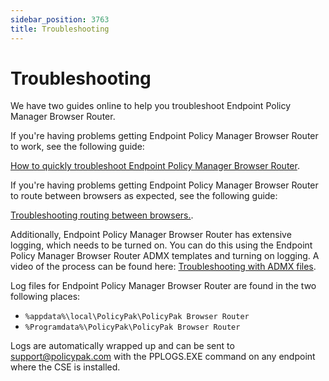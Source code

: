 ```yaml
---
sidebar_position: 3763
title: Troubleshooting
---
```


# Troubleshooting

We have two guides online to help you troubleshoot Endpoint Policy Manager Browser Router.

If you're having problems getting Endpoint Policy Manager Browser Router to work, see the following guide:

[How to quickly troubleshoot Endpoint Policy Manager Browser Router](Quick).

If you're having problems getting Endpoint Policy Manager Browser Router to route between browsers as expected, see the following guide:

[Troubleshooting routing between browsers.](BetweenBrowsers).

Additionally, Endpoint Policy Manager Browser Router has extensive logging, which needs to be turned on. You can do this using the Endpoint Policy Manager Browser Router ADMX templates and turning on logging. A video of the process can be found here: [Troubleshooting with ADMX files](../../Video/Troubleshooting/ADMXFiles).

Log files for Endpoint Policy Manager Browser Router are found in the two following places:

* `%appdata%\local\PolicyPak\PolicyPak Browser Router`
* `%Programdata%\PolicyPak\PolicyPak Browser Router`

Logs are automatically wrapped up and can be sent to [support@policypak.com](https://docs.microsoft.com/en-us/internet-explorer/ie11-deploy-guide/what-is-enterprise-mode) with the PPLOGS.EXE command on any endpoint where the CSE is installed.